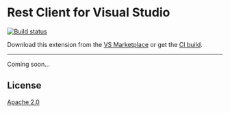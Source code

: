 # Rest Client for Visual Studio

[![Build status](https://ci.appveyor.com/api/projects/status/p149td5c23fap553?svg=true)](https://ci.appveyor.com/project/madskristensen/restclientvs)

Download this extension from the [VS Marketplace](https://marketplace.visualstudio.com/items?itemName=MadsKristensen.RestClient)
or get the [CI build](https://www.vsixgallery.com/extension/RestClientVS.a7b4a362-3ce8-4953-9b19-a35166f2cbfd).

--------------------------------

Coming soon...


## License
[Apache 2.0](LICENSE) 